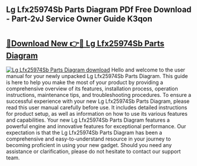 ## Lg Lfx25974Sb Parts Diagram PDf Free Download - Part-2vJ Service Owner Guide K3qon

# <h2><a href="http://dfhlimx.blite.top/?on=Lg+Lfx25974Sb+Parts+Diagram">🔗Download New 👉🔴 Lg Lfx25974Sb Parts Diagram</a></h2>

[![Lg Lfx25974Sb Parts Diagram download](https://i.imgur.com/lujVjoI.png)](http://dfhlimx.blite.top/?on=Lg+Lfx25974Sb+Parts+Diagram)
Hello and welcome to the user manual for your newly unpacked Lg Lfx25974Sb Parts Diagram. This guide is here to help you make the most of your product by providing a comprehensive overview of its features, installation process, operation instructions, maintenance tips, and troubleshooting procedures. To ensure a successful experience with your new Lg Lfx25974Sb Parts Diagram, please read this user manual carefully before use. It includes detailed instructions for product setup, as well as information on how to use its various features and capabilities. Your new Lg Lfx25974Sb Parts Diagram features a powerful engine and innovative features for exceptional performance. Our expectation is that the Lg Lfx25974Sb Parts Diagram has been a comprehensive and easy-to-understand resource in your journey to becoming proficient in using your new gadget. Should you need any assistance or clarification, please do not hesitate to contact our support team.
